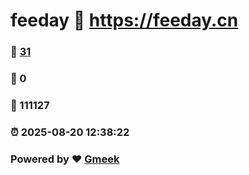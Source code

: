 # feeday :link: https://feeday.cn 
### :page_facing_up: [31](https://feeday.cn/tag.html) 
### :speech_balloon: 0 
### :hibiscus: 111127 
### :alarm_clock: 2025-08-20 12:38:22 
### Powered by :heart: [Gmeek](https://github.com/Meekdai/Gmeek)
